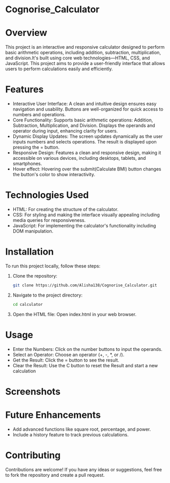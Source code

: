 # Cognorise_Calculator
# Overview
This project is an interactive and responsive calculator designed to perform basic arithmetic operations, including addition, subtraction, multiplication, and division.It's built using core web technologies—HTML, CSS, and JavaScript. This project aims to provide a user-friendly interface that allows users to perform calculations easily and efficiently.
# Features
- Interactive User Interface: A clean and intuitive design ensures easy navigation and usability. Buttons are well-organized for quick access to numbers and operations.
- Core Functionality: Supports basic arithmetic operations: Addition, Subtraction, Multiplication, and Division. Displays the operands and operator during input, enhancing clarity for users.
- Dynamic Display Updates: The screen updates dynamically as the user inputs numbers and selects operations. The result is displayed upon pressing the = button.
- Responsive Design: Features a clean and responsive design, making it accessible on various devices, including desktops, tablets, and smartphones.
- Hover effect: Hovering over the submit(Calculate BMI) button changes the button's color to show interactivity.
# Technologies Used
- HTML: For creating the structure of the calculator.
- CSS: For styling and making the interface visually appealing including media queries for responsiveness.
- JavaScript: For implementing the calculator's functionality including DOM manipulation.
# Installation
To run this project locally, follow these steps:
1. Clone the repository:
   ```bash
   git clone https://github.com/Alisha138/Cognorise_Calculator.git
2. Navigate to the project directory:
   ```bash
   cd calculator
3. Open the HTML file: Open index.html in your web browser.
# Usage
- Enter the Numbers: Click on the number buttons to input the operands.
- Select an Operator: Choose an operator (+, -, *, or /).
- Get the Result: Click the = button to see the result.
- Clear the Result: Use the C button to reset the Result and start a new calculation
# Screenshots
# Future Enhancements
- Add advanced functions like square root, percentage, and power.
- Include a history feature to track previous calculations.
# Contributing
Contributions are welcome! If you have any ideas or suggestions, feel free to fork the repository and create a pull request.
 

